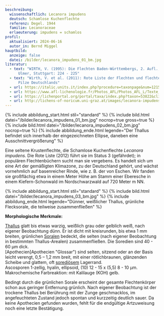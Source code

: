 ```yaml
---
beschreibung:
  wissenschaftlich: Lecanora impudens
  deutsch: Schamlose Kuchenflechte
  referenz: Degel. 1944
  familie: Lecanoraceae
  erlaeuterung: impudens = schamlos
profil:
  aktualisiert: 2024-06-16
  autor_in: Bernd Miggel
hauptbild:
  anzeige: false
  datei: /bilder/lecanora_impudens_01_bm.jpg
literatur:
  - text: "WIRTH, V. (1995): Die Flechten Baden-Württembergs, 2. Aufl., 1006 S.;
      Ulmer, Stuttgart: 224 - 225"
  - text: "Wirth, V. et al. (2011): Rote Liste der Flechten und flechtenbewohnende
      Pilze Deutschlands"
  - url: https://italic.units.it/index.php?procedure=taxonpage&num=1215
  - url: https://www.afl-lichenologie.fr/Photos_AFL/Photos_AFL_L/Texte_L_5/Lecanora_impudens.htm
  - url: https://lichenportal.org/portal/taxa/index.php?taxon=53822&clid=1088
  - url: http://lichens-of-noricum.uni-graz.at/images/lecanora-impudens.html
---
```

{% include abbildung_start.html stil="standard" %}
{% include bild.html datei="/bilder/lecanora_impudens_01_bm.jpg" nocrop=true gross=true %}
{% include bild.html datei="/bilder/lecanora_impudens_02_bm.jpg" nocrop=true %}
{% include abbildung_ende.html legende="Der Thallus befindet sich innerhalb der eingezeichneten Ellipse, daneben eine Ausschnittvergrößerung" %}

Eine seltene Krustenflechte, die Schamlose Kuchenflechte *Lecanora impudens*. Die Rote Liste (2012) führt sie im Status 3 (gefährdet); in populären Flechtenbüchern sucht man sie vergebens. Es handelt sich um eine Art der gemäßigten Klimazone, zu der Deutschland gehört, und wächst vornehmlich auf basenreicher Rinde, wie z. B. der von Eschen. Wir fanden sie großflächig etwa in einem Meter Höhe am Stamm einer Eberesche in einem Kiefern-Schonwald im Nordschwarzwald auf 720 Meter m NN.

{% include abbildung_start.html stil="standard" %}
{% include bild.html datei="/bilder/lecanora_impudens_03_bm.jpg" %}
{% include abbildung_ende.html legende="Dünner, weißlicher Thallus, grünliche Flecksorale, die teilweise zusammenfließen" %}

**Morphologische Merkmale:**

[Thallus](Thallus "Glossar") glatt bis etwas warzig, weißlich grau oder gelblich weiß, nach eigener Beobachtung dünn. Er ist dicht mit kreisrunden, bis etwa 1 mm breiten, grünlichen [Soralen](Sorale "Sorale") bedeckt, die selten (nach eigener Beobachtung in bestimmten Thallus-Arealen) zusammenfließen. Die Soredien sind 40 - 60 µm dick.  
[Apothecien]Apothecien "Glossar") sind selten, sitzend oder an der Basis leicht verengt, 0,5 – 1,2 mm breit, mit einer rötlichbraunen, glänzenden Scheibe und glattem, oft [sorediösem](sorediös "Glossar") Lagerrand.  
Ascosporen 1-zellig, hyalin, ellipsoid, (10) 12 - 15 x (5,5) 8 - 10 µm.  
Makrochemische Farbreaktion: mit Kalilauge (KOH) gelb.

Bedingt durch die grünlichen Sorale erscheint der gesamte Flechtenkörper schon aus geringer Entfernung grünlich. Nach eigener Beobachtung ist der trockene Thallus bei Berührung mit der Zunge geschmacklos, im angefeuchteten Zustand jedoch spontan und kurzzeitig deutlich sauer. Da keine Apothecien gefunden wurden, fehlt für die endgültige Artzuweisung noch eine letzte Bestätigung.